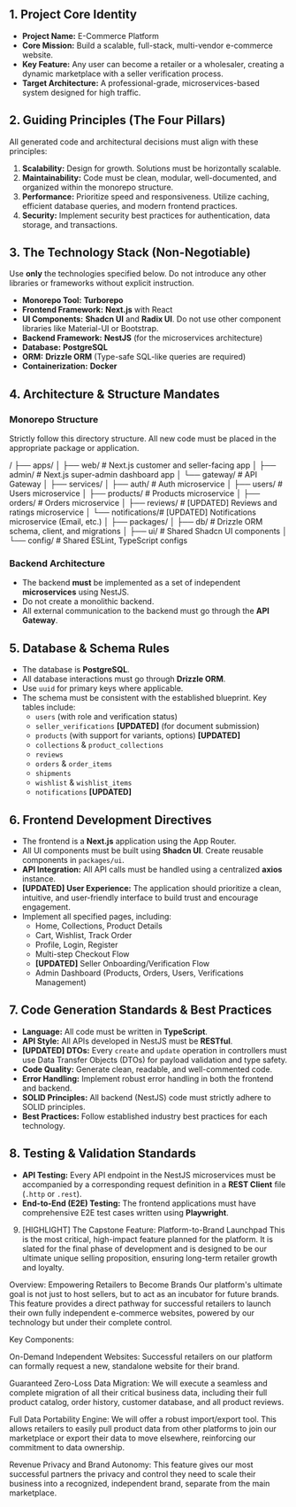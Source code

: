 ## 1. Project Core Identity

* **Project Name:** E-Commerce Platform
* **Core Mission:** Build a scalable, full-stack, multi-vendor e-commerce website.
* **Key Feature:** Any user can become a retailer or a wholesaler, creating a dynamic marketplace with a seller verification process.
* **Target Architecture:** A professional-grade, microservices-based system designed for high traffic.

## 2. Guiding Principles (The Four Pillars)

All generated code and architectural decisions must align with these principles:

1.  **Scalability:** Design for growth. Solutions must be horizontally scalable.
2.  **Maintainability:** Code must be clean, modular, well-documented, and organized within the monorepo structure.
3.  **Performance:** Prioritize speed and responsiveness. Utilize caching, efficient database queries, and modern frontend practices.
4.  **Security:** Implement security best practices for authentication, data storage, and transactions.

## 3. The Technology Stack (Non-Negotiable)

Use **only** the technologies specified below. Do not introduce any other libraries or frameworks without explicit instruction.

* **Monorepo Tool:** **Turborepo**
* **Frontend Framework:** **Next.js** with React
* **UI Components:** **Shadcn UI** and **Radix UI**. Do not use other component libraries like Material-UI or Bootstrap.
* **Backend Framework:** **NestJS** (for the microservices architecture)
* **Database:** **PostgreSQL**
* **ORM:** **Drizzle ORM** (Type-safe SQL-like queries are required)
* **Containerization:** **Docker**

## 4. Architecture & Structure Mandates

### Monorepo Structure

Strictly follow this directory structure. All new code must be placed in the appropriate package or application.

/
├── apps/
│   ├── web/          # Next.js customer and seller-facing app
│   ├── admin/        # Next.js super-admin dashboard app
│   └── gateway/      # API Gateway
│
├── services/
│   ├── auth/         # Auth microservice
│   ├── users/        # Users microservice
│   ├── products/     # Products microservice
│   ├── orders/       # Orders microservice
│   ├── reviews/      # [UPDATED] Reviews and ratings microservice
│   └── notifications/# [UPDATED] Notifications microservice (Email, etc.)
│
├── packages/
│   ├── db/           # Drizzle ORM schema, client, and migrations
│   ├── ui/           # Shared Shadcn UI components
│   └── config/       # Shared ESLint, TypeScript configs

### Backend Architecture

* The backend **must** be implemented as a set of independent **microservices** using NestJS.
* Do not create a monolithic backend.
* All external communication to the backend must go through the **API Gateway**.

## 5. Database & Schema Rules

* The database is **PostgreSQL**.
* All database interactions must go through **Drizzle ORM**.
* Use `uuid` for primary keys where applicable.
* The schema must be consistent with the established blueprint. Key tables include:
    * `users` (with role and verification status)
    * `seller_verifications` **[UPDATED]** (for document submission)
    * `products` (with support for variants, options) **[UPDATED]**
    * `collections` & `product_collections`
    * `reviews`
    * `orders` & `order_items`
    * `shipments`
    * `wishlist` & `wishlist_items`
    * `notifications` **[UPDATED]**

## 6. Frontend Development Directives

* The frontend is a **Next.js** application using the App Router.
* All UI components must be built using **Shadcn UI**. Create reusable components in `packages/ui`.
* **API Integration:** All API calls must be handled using a centralized **axios** instance.
* **[UPDATED] User Experience:** The application should prioritize a clean, intuitive, and user-friendly interface to build trust and encourage engagement.
* Implement all specified pages, including:
    * Home, Collections, Product Details
    * Cart, Wishlist, Track Order
    * Profile, Login, Register
    * Multi-step Checkout Flow
    * **[UPDATED]** Seller Onboarding/Verification Flow
    * Admin Dashboard (Products, Orders, Users, Verifications Management)

## 7. Code Generation Standards & Best Practices

* **Language:** All code must be written in **TypeScript**.
* **API Style:** All APIs developed in NestJS must be **RESTful**.
* **[UPDATED] DTOs:** Every `create` and `update` operation in controllers must use Data Transfer Objects (DTOs) for payload validation and type safety.
* **Code Quality:** Generate clean, readable, and well-commented code.
* **Error Handling:** Implement robust error handling in both the frontend and backend.
* **SOLID Principles:** All backend (NestJS) code must strictly adhere to SOLID principles.
* **Best Practices:** Follow established industry best practices for each technology.

## 8. Testing & Validation Standards

* **API Testing:** Every API endpoint in the NestJS microservices must be accompanied by a corresponding request definition in a **REST Client** file (`.http` or `.rest`).
* **End-to-End (E2E) Testing:** The frontend applications must have comprehensive E2E test cases written using **Playwright**.

9. [HIGHLIGHT] The Capstone Feature: Platform-to-Brand Launchpad
This is the most critical, high-impact feature planned for the platform. It is slated for the final phase of development and is designed to be our ultimate unique selling proposition, ensuring long-term retailer growth and loyalty.

Overview: Empowering Retailers to Become Brands
Our platform's ultimate goal is not just to host sellers, but to act as an incubator for future brands. This feature provides a direct pathway for successful retailers to launch their own fully independent e-commerce websites, powered by our technology but under their complete control.

Key Components:

On-Demand Independent Websites: Successful retailers on our platform can formally request a new, standalone website for their brand.

Guaranteed Zero-Loss Data Migration: We will execute a seamless and complete migration of all their critical business data, including their full product catalog, order history, customer database, and all product reviews.

Full Data Portability Engine: We will offer a robust import/export tool. This allows retailers to easily pull product data from other platforms to join our marketplace or export their data to move elsewhere, reinforcing our commitment to data ownership.

Revenue Privacy and Brand Autonomy: This feature gives our most successful partners the privacy and control they need to scale their business into a recognized, independent brand, separate from the main marketplace.